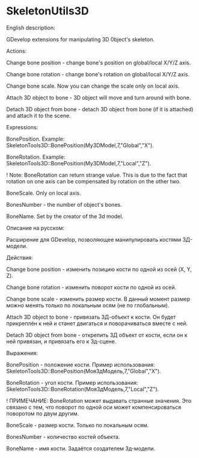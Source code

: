 # SkeletonUtils3D

  English description:
  
  GDevelop extensions for manipulating 3D 0bject's skeleton.
  
  Actions:
  
Change bone position - change bone's position on global/local X/Y/Z axis.

Change bone rotation - change bone's rotation on global/local X/Y/Z axis.

Change bone scale. Now you can change the scale only on local axis.

Attach 3D object to bone - 3D object will move and turn around with bone.

Detach 3D object from bone - detach 3D object from bone (if it is attached) and attach it to the scene.

  Expressions:
  
BonePosition. Example: SkeletonTools3D::BonePosition(My3DModel,7,"Global","X").

BoneRotation. Example: SkeletonTools3D::BonePosition(My3DModel,7,"Local","Z"). 

! Note: BoneRotation can return strange value. This is due to the fact that rotation on one axis can be compensated by rotation on the other two.

BoneScale. Only on local axis.

BonesNumber - the number of object's bones.

BoneName. Set by the creator of the 3d model.


  Описание на русском:
  
  Расширение для GDevelop, позволяющее манипулировать костями 3Д-модели.
  
  Действия:
  
Change bone position - изменить позицию кости по одной из осей (X, Y, Z).

Change bone rotation - изменить поворот кости по одной из осей.

Change bone scale - изменить размер кости. В данный момент размер можно менять только по локальным осям (не по глобальным).

Attach 3D object to bone - привязать 3Д-объект к кости. Он будет прикреплён к ней и станет двигаться и поворачиваться вместе с ней.

Detach 3D object from bone - открепить 3Д объект от кости, если он к ней привязан, и привязать его к 3д-сцене.

  Выражения:
  
BonePosition - положение кости. Пример использования: SkeletonTools3D::BonePosition(Моя3дМодель,7,"Global","X").

BoneRotation - угол кости. Пример использования: SkeletonTools3D::BoneRotation(Моя3дМодель,7,"Local","Z"). 

! ПРИМЕЧАНИЕ: BoneRotation может выдавать странные значения. Это связано с тем, что поворот по одной оси может компенсироваться поворотом по двум другим.

BoneScale - размер кости. Только по локальным осям.

BonesNumber - количество костей объекта.

BoneName - имя кости. Задаётся создателем 3д-модели.
